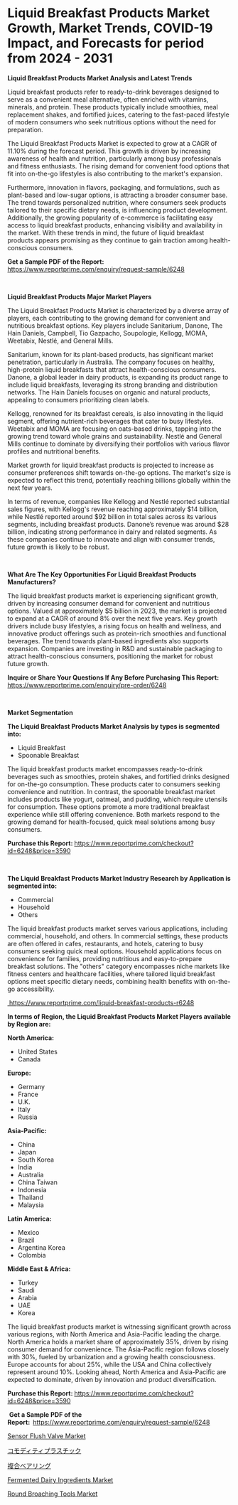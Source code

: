 <p><h1>Liquid Breakfast Products Market Growth, Market Trends, COVID-19 Impact, and Forecasts for period from 2024 - 2031</h1></p><p><strong>Liquid Breakfast Products Market Analysis and Latest Trends</strong></p>
<p><p>Liquid breakfast products refer to ready-to-drink beverages designed to serve as a convenient meal alternative, often enriched with vitamins, minerals, and protein. These products typically include smoothies, meal replacement shakes, and fortified juices, catering to the fast-paced lifestyle of modern consumers who seek nutritious options without the need for preparation.</p><p>The Liquid Breakfast Products Market is expected to grow at a CAGR of 11.10% during the forecast period. This growth is driven by increasing awareness of health and nutrition, particularly among busy professionals and fitness enthusiasts. The rising demand for convenient food options that fit into on-the-go lifestyles is also contributing to the market's expansion.</p><p>Furthermore, innovation in flavors, packaging, and formulations, such as plant-based and low-sugar options, is attracting a broader consumer base. The trend towards personalized nutrition, where consumers seek products tailored to their specific dietary needs, is influencing product development. Additionally, the growing popularity of e-commerce is facilitating easy access to liquid breakfast products, enhancing visibility and availability in the market. With these trends in mind, the future of liquid breakfast products appears promising as they continue to gain traction among health-conscious consumers.</p></p>
<p><strong>Get a Sample PDF of the Report:&nbsp;</strong> <a href="https://www.reportprime.com/enquiry/request-sample/6248">https://www.reportprime.com/enquiry/request-sample/6248</a></p>
<p>&nbsp;</p>
<p><strong>Liquid Breakfast Products Major Market Players</strong></p>
<p><p>The Liquid Breakfast Products Market is characterized by a diverse array of players, each contributing to the growing demand for convenient and nutritious breakfast options. Key players include Sanitarium, Danone, The Hain Daniels, Campbell, Tio Gazpacho, Soupologie, Kellogg, MOMA, Weetabix, Nestlé, and General Mills.</p><p>Sanitarium, known for its plant-based products, has significant market penetration, particularly in Australia. The company focuses on healthy, high-protein liquid breakfasts that attract health-conscious consumers. Danone, a global leader in dairy products, is expanding its product range to include liquid breakfasts, leveraging its strong branding and distribution networks. The Hain Daniels focuses on organic and natural products, appealing to consumers prioritizing clean labels.</p><p>Kellogg, renowned for its breakfast cereals, is also innovating in the liquid segment, offering nutrient-rich beverages that cater to busy lifestyles. Weetabix and MOMA are focusing on oats-based drinks, tapping into the growing trend toward whole grains and sustainability. Nestlé and General Mills continue to dominate by diversifying their portfolios with various flavor profiles and nutritional benefits.</p><p>Market growth for liquid breakfast products is projected to increase as consumer preferences shift towards on-the-go options. The market's size is expected to reflect this trend, potentially reaching billions globally within the next few years.</p><p>In terms of revenue, companies like Kellogg and Nestlé reported substantial sales figures, with Kellogg's revenue reaching approximately $14 billion, while Nestlé reported around $92 billion in total sales across its various segments, including breakfast products. Danone’s revenue was around $28 billion, indicating strong performance in dairy and related segments. As these companies continue to innovate and align with consumer trends, future growth is likely to be robust.</p></p>
<p>&nbsp;</p>
<p><strong>What Are The Key Opportunities For Liquid Breakfast Products Manufacturers?</strong></p>
<p><p>The liquid breakfast products market is experiencing significant growth, driven by increasing consumer demand for convenient and nutritious options. Valued at approximately $5 billion in 2023, the market is projected to expand at a CAGR of around 8% over the next five years. Key growth drivers include busy lifestyles, a rising focus on health and wellness, and innovative product offerings such as protein-rich smoothies and functional beverages. The trend towards plant-based ingredients also supports expansion. Companies are investing in R&D and sustainable packaging to attract health-conscious consumers, positioning the market for robust future growth.</p></p>
<p><strong>Inquire or Share Your Questions If Any Before Purchasing This Report:</strong> <a href="https://www.reportprime.com/enquiry/pre-order/6248">https://www.reportprime.com/enquiry/pre-order/6248</a></p>
<p>&nbsp;</p>
<p><strong>Market Segmentation</strong></p>
<p><strong>The Liquid Breakfast Products Market Analysis by types is segmented into:</strong></p>
<p><ul><li>Liquid Breakfast</li><li>Spoonable Breakfast</li></ul></p>
<p><p>The liquid breakfast products market encompasses ready-to-drink beverages such as smoothies, protein shakes, and fortified drinks designed for on-the-go consumption. These products cater to consumers seeking convenience and nutrition. In contrast, the spoonable breakfast market includes products like yogurt, oatmeal, and pudding, which require utensils for consumption. These options promote a more traditional breakfast experience while still offering convenience. Both markets respond to the growing demand for health-focused, quick meal solutions among busy consumers.</p></p>
<p><strong>Purchase this Report:&nbsp;</strong><a href="https://www.reportprime.com/checkout?id=6248&price=3590">https://www.reportprime.com/checkout?id=6248&price=3590</a></p>
<p>&nbsp;</p>
<p><strong>The Liquid Breakfast Products Market Industry Research by Application is segmented into:</strong></p>
<p><ul><li>Commercial</li><li>Household</li><li>Others</li></ul></p>
<p><p>The liquid breakfast products market serves various applications, including commercial, household, and others. In commercial settings, these products are often offered in cafes, restaurants, and hotels, catering to busy consumers seeking quick meal options. Household applications focus on convenience for families, providing nutritious and easy-to-prepare breakfast solutions. The "others" category encompasses niche markets like fitness centers and healthcare facilities, where tailored liquid breakfast options meet specific dietary needs, combining health benefits with on-the-go accessibility.</p></p>
<p><a href="https://www.reportprime.com/liquid-breakfast-products-r6248">&nbsp;https://www.reportprime.com/liquid-breakfast-products-r6248</a></p>
<p><strong>In terms of Region, the Liquid Breakfast Products Market Players available by Region are:</strong></p>
<p>
    <p> <strong> North America: </strong>
        <ul>
            <li>United States</li>
            <li>Canada</li>
        </ul>
        </p> 
    <p> <strong> Europe: </strong>
        <ul>
            <li>Germany</li>
            <li>France</li>
            <li>U.K.</li>
            <li>Italy</li>
            <li>Russia</li>
        </ul>
        </p> 
    <p> <strong> Asia-Pacific: </strong>
        <ul>
            <li>China</li>
            <li>Japan</li>
            <li>South Korea</li>
            <li>India</li>
            <li>Australia</li>
            <li>China Taiwan</li>
            <li>Indonesia</li>
            <li>Thailand</li>
            <li>Malaysia</li>
        </ul>
        </p> 
    <p> <strong> Latin America: </strong>
        <ul>
            <li>Mexico</li>
            <li>Brazil</li>
            <li>Argentina Korea</li>
            <li>Colombia</li>
        </ul>
        </p> 
    <p> <strong> Middle East & Africa: </strong>
        <ul>
            <li>Turkey</li>
            <li>Saudi</li>
            <li>Arabia</li>
            <li>UAE</li>
            <li>Korea</li>
        </ul>
    </p>
    </p>
<p><p>The liquid breakfast products market is witnessing significant growth across various regions, with North America and Asia-Pacific leading the charge. North America holds a market share of approximately 35%, driven by rising consumer demand for convenience. The Asia-Pacific region follows closely with 30%, fueled by urbanization and a growing health consciousness. Europe accounts for about 25%, while the USA and China collectively represent around 10%. Looking ahead, North America and Asia-Pacific are expected to dominate, driven by innovation and product diversification.</p></p>
<p><strong>Purchase this Report: </strong><a href="https://www.reportprime.com/checkout?id=6248&price=3590">https://www.reportprime.com/checkout?id=6248&price=3590</a></p>
<p>&nbsp;<strong>Get a Sample PDF of the Report:&nbsp;&nbsp;</strong><a href="https://www.reportprime.com/enquiry/request-sample/6248">https://www.reportprime.com/enquiry/request-sample/6248</a></p>
<p><strong></strong></p>
<p><p><a href="https://medium.com/@shjdk3536/what-factors-will-influence-the-sensor-flush-valve-market-in-the-coming-years-515f23204752">Sensor Flush Valve Market</a></p><p><a href="https://medium.com/@olyy49keyt/%E5%95%86%E5%93%81%E3%83%97%E3%83%A9%E3%82%B9%E3%83%81%E3%83%83%E3%82%AF%E5%B8%82%E5%A0%B4%E8%AA%BF%E6%9F%BB%E3%83%AC%E3%83%9D%E3%83%BC%E3%83%88-2024%E5%B9%B4%E3%81%8B%E3%82%892031%E5%B9%B4%E3%81%BE%E3%81%A7%E3%81%AE%E5%AE%89%E5%AE%9A%E3%81%97%E3%81%9F%E5%B9%B4%E9%96%93%E6%88%90%E9%95%B7%E7%8E%876-7-%E3%82%92%E6%8C%81%E3%81%A4%E5%B8%82%E5%A0%B4%E4%BA%88%E6%B8%AC%E3%81%A8%E6%88%90%E9%95%B7%E8%A6%8B%E9%80%9A%E3%81%97-3cbe50c1ddfe">コモディティプラスチック</a></p><p><a href="https://medium.com/@olyy49keyt/%E3%82%B3%E3%83%B3%E3%83%9D%E3%82%B8%E3%83%83%E3%83%88%E3%83%99%E3%82%A2%E3%83%AA%E3%83%B3%E3%82%B0%E5%B8%82%E5%A0%B4-2024%E5%B9%B4%E3%81%8B%E3%82%892031%E5%B9%B4%E3%81%BE%E3%81%A7%E3%81%AE%E3%82%B0%E3%83%AD%E3%83%BC%E3%83%90%E3%83%AB%E3%81%8A%E3%82%88%E3%81%B3%E5%9C%B0%E5%9F%9F%E5%88%86%E6%9E%90-03a5cdefd695">複合ベアリング</a></p><p><a href="https://github.com/GraceTurner587/Market-Research-Report-List-1/blob/main/fermented-dairy-ingredients-market.md">Fermented Dairy Ingredients Market</a></p><p><a href="https://issuu.com/reportprime-2/docs/round-broaching-tools-market-size-2_52cc6f5904429d">Round Broaching Tools Market</a></p></p>